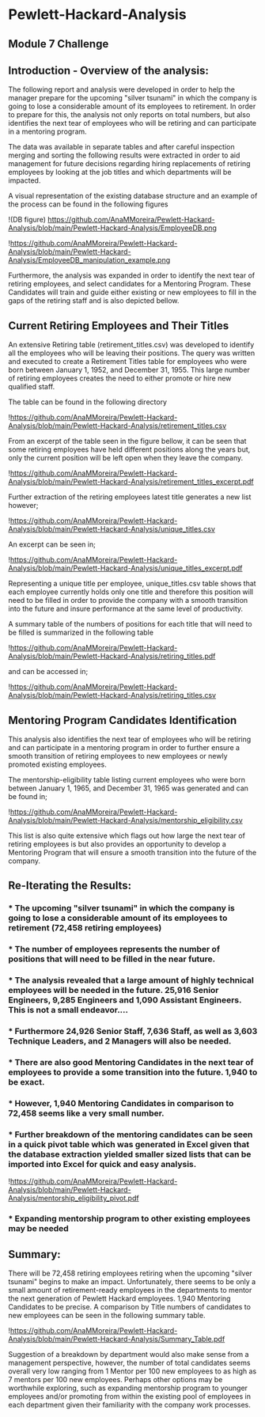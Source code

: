 # Pewlett-Hackard-Analysis
## Module 7 Challenge

## Introduction - Overview of the analysis:

The following report and analysis were developed in order to help the manager prepare for the upcoming "silver tsunami" in which the company is going to lose a considerable amount of its employees to retirement.  In order to prepare for this, the analysis not only reports on total numbers, but also identifies the next tear of employees who will be retiring and can participate in a mentoring program.  

The data was available in separate tables and after careful inspection merging and sorting the following results were extracted in order to aid management for future decisions regarding hiring replacements of retiring employees by looking at the job titles and which departments will be impacted.  

A visual representation of the existing database structure and an example of the process can be found in the following figures

!(DB figure) https://github.com/AnaMMoreira/Pewlett-Hackard-Analysis/blob/main/Pewlett-Hackard-Analysis/EmployeeDB.png

!https://github.com/AnaMMoreira/Pewlett-Hackard-Analysis/blob/main/Pewlett-Hackard-Analysis/EmployeeDB_manipulation_example.png


Furthermore, the analysis was expanded in order to identify the next tear of retiring employees, and select candidates for a Mentoring Program.   These Candidates will train and guide either existing or new employees to fill in the gaps of the retiring staff and is also depicted bellow.   

## Current Retiring Employees and Their Titles 

An extensive Retiring table (retirement_titles.csv) was developed to identify all the employees who will be leaving their positions.  The query was written and executed to create a Retirement Titles table for employees who were born between January 1, 1952, and December 31, 1955. This large number of retiring employees creates the need to either promote or hire new qualified staff. 

The table can be found in the following directory

!https://github.com/AnaMMoreira/Pewlett-Hackard-Analysis/blob/main/Pewlett-Hackard-Analysis/retirement_titles.csv

From an excerpt of the table seen in the figure bellow, it can be seen that some retiring employees have held different positions along the years but, only the current position will be left open when they leave the company.    

!https://github.com/AnaMMoreira/Pewlett-Hackard-Analysis/blob/main/Pewlett-Hackard-Analysis/retirement_titles_excerpt.pdf

Further extraction of the retiring employees latest title generates a new list however;

!https://github.com/AnaMMoreira/Pewlett-Hackard-Analysis/blob/main/Pewlett-Hackard-Analysis/unique_titles.csv

An excerpt can be seen in;

!https://github.com/AnaMMoreira/Pewlett-Hackard-Analysis/blob/main/Pewlett-Hackard-Analysis/unique_titles_excerpt.pdf

Representing a unique title per employee, unique_titles.csv table shows that each employee currently holds only one title and therefore this position will need to be filled in order to provide the company with a smooth transition into the future and insure performance at the same level of productivity.

A summary table of the numbers of positions for each title that will need to be filled is summarized in the following table

!https://github.com/AnaMMoreira/Pewlett-Hackard-Analysis/blob/main/Pewlett-Hackard-Analysis/retiring_titles.pdf

and can be accessed  in; 

!https://github.com/AnaMMoreira/Pewlett-Hackard-Analysis/blob/main/Pewlett-Hackard-Analysis/retiring_titles.csv


## Mentoring Program Candidates Identification

This analysis also identifies the next tear of employees who will be retiring and can participate in a mentoring program in order to further ensure a smooth transition of retiring employees to new employees or newly promoted existing employees.

The mentorship-eligibility table listing current employees who were born between January 1, 1965, and December 31, 1965 was generated and can be found in; 

!https://github.com/AnaMMoreira/Pewlett-Hackard-Analysis/blob/main/Pewlett-Hackard-Analysis/mentorship_eligibility.csv

This list is also quite extensive which flags out how large the next tear of retiring employees is but also provides an opportunity to develop a Mentoring Program that will ensure a smooth transition into the future of the company. 


## Re-Iterating the Results: 

###	*  The upcoming "silver tsunami" in which the company is going to lose a considerable amount of its employees to retirement (72,458 retiring employees)

###	*  The number of employees represents the number of positions that will need to be filled in the near future.

###	*  The analysis revealed that a large amount of highly technical employees will be needed in the future.  25,916 Senior Engineers, 9,285 Engineers and 1,090 Assistant Engineers.  This is not a small endeavor....
	
###	*  Furthermore 24,926 Senior Staff, 7,636 Staff, as well as 3,603 Technique Leaders, and 2 Managers will also be needed.

###	*  There are also good Mentoring Candidates in the next tear of employees to provide a some transition into the future. 1,940 to be exact.

###	*  However, 1,940 Mentoring Candidates in comparison to 72,458 seems like a very small number. 

###	*  Further breakdown of the mentoring candidates can be seen in a quick pivot table which was generated in Excel given that the database extraction yielded smaller sized lists that can be imported into Excel for quick and easy analysis.

!https://github.com/AnaMMoreira/Pewlett-Hackard-Analysis/blob/main/Pewlett-Hackard-Analysis/mentorship_eligibility_pivot.pdf

###	*  Expanding mentorship program to other existing employees may be needed

## Summary: 

There will be 72,458 retiring employees retiring when the upcoming "silver tsunami" begins to make an impact.
Unfortunately, there seems to be only a small amount of retirement-ready employees in the departments to mentor the next generation of Pewlett Hackard employees. 1,940 Mentoring Candidates to be precise.  A comparison by Title numbers of candidates to new employees can be seen in the following summary table. 

!https://github.com/AnaMMoreira/Pewlett-Hackard-Analysis/blob/main/Pewlett-Hackard-Analysis/Summary_Table.pdf


Suggestion of a breakdown by department would also make sense from a management perspective, however, the number of total candidates seems overall very low ranging from 1 Mentor per 100 new employees to as high as 7 mentors per 100 new employees.  Perhaps other options may be worthwhile exploring, such as expanding mentorship program to younger employees and/or promoting from within the existing pool of employees in each department given their familiarity with the company work processes.

